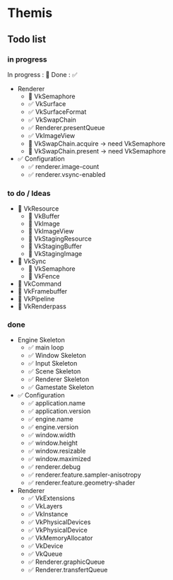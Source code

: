 # Themis

## Todo list

### in progress

In progress : 🔲 Done : ✅

* Renderer
  * 🔲 VkSemaphore
  * ✅ VkSurface
  * ✅ VkSurfaceFormat
  * ✅ VkSwapChain
  * ✅ Renderer.presentQueue
  * ✅ VkImageView
  * 🔲 VkSwapChain.acquire -> need VkSemaphore
  * 🔲 VkSwapChain.present -> need VkSemaphore
* ✅ Configuration
  * ✅ renderer.image-count
  * ✅ renderer.vsync-enabled

### to do / Ideas

  * 🔲 VkResource
    * 🔲 VkBuffer
    * 🔲 VkImage
    * 🔲 VkImageView
    * 🔲 VkStagingResource
    * 🔲 VkStagingBuffer
    * 🔲 VkStagingImage
  * 🔲 VkSync
    * 🔲 VkSemaphore
    * 🔲 VkFence
  * 🔲 VkCommand
  * 🔲 VkFramebuffer
  * 🔲 VkPipeline
  * 🔲 VkRenderpass

### done
* Engine Skeleton
  * ✅ main loop
  * ✅ Window Skeleton
  * ✅ Input Skeleton
  * ✅ Scene Skeleton
  * ✅ Renderer Skeleton
  * ✅ Gamestate Skeleton
* ✅ Configuration
  * ✅ application.name
  * ✅ application.version
  * ✅ engine.name
  * ✅ engine.version
  * ✅ window.width
  * ✅ window.height
  * ✅ window.resizable
  * ✅ window.maximized
  * ✅ renderer.debug
  * ✅ renderer.feature.sampler-anisotropy
  * ✅ renderer.feature.geometry-shader
* Renderer
  * ✅ VkExtensions
  * ✅ VkLayers
  * ✅ VkInstance
  * ✅ VkPhysicalDevices
  * ✅ VkPhysicalDevice
  * ✅ VkMemoryAllocator
  * ✅ VkDevice
  * ✅ VkQueue
  * ✅ Renderer.graphicQueue
  * ✅ Renderer.transfertQueue 

